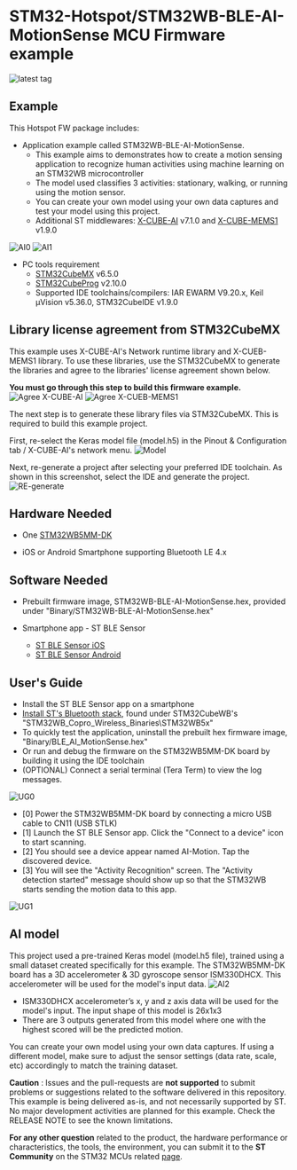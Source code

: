 # STM32-Hotspot/STM32WB-BLE-AI-MotionSense MCU Firmware example

![latest tag](https://img.shields.io/github/v/tag/STMicroelectronics/STM32CubeWB.svg?color=brightgreen)

## Example
This Hotspot FW package includes:
* Application example called STM32WB-BLE-AI-MotionSense.     
   * This example aims to demonstrates how to create a motion sensing application to recognize human activities using machine learning on an STM32WB microcontroller
   * The model used classifies 3 activities: stationary, walking, or running using the motion sensor.
   * You can create your own model using your own data captures and test your model using this project.
   * Additional ST middlewares: [X-CUBE-AI](https://www.st.com/en/embedded-software/x-cube-ai.html) v7.1.0 and [X-CUBE-MEMS1](https://www.st.com/en/embedded-software/x-cube-mems1.html) v1.9.0

![AI0](Utilities/Media/Images/User_Guide/AI0.png)
![AI1](Utilities/Media/Images/User_Guide/AI1.gif)

* PC tools requirement
   * [STM32CubeMX](https://www.st.com/en/development-tools/stm32cubemx.html) v6.5.0
   * [STM32CubeProg](https://www.st.com/en/development-tools/stm32cubeprog.html) v2.10.0
   * Supported IDE toolchains/compilers: IAR EWARM V9.20.x, Keil µVision v5.36.0, STM32CubeIDE v1.9.0

## Library license agreement from STM32CubeMX
This example uses X-CUBE-AI's Network runtime library and X-CUEB-MEMS1 library.
To use these libraries, use the STM32CubeMX to generate the libraries and agree to the libraries' license agreement shown below.

**You must go through this step to build this firmware example.**
![Agree X-CUBE-AI](Utilities/Media/Images/User_Guide/AI-Lic.gif)
![Agree X-CUEB-MEMS1](Utilities/Media/Images/User_Guide/MEMS1-Lic.gif)

The next step is to generate these library files via STM32CubeMX. This is required to build this example project.

First, re-select the Keras model file (model.h5) in the Pinout & Configuration tab / X-CUBE-AI's network menu.
![Model](Utilities/Media/Images/User_Guide/re-select.png)

Next, re-generate a project after selecting your preferred IDE toolchain. As shown in this screenshot, select the IDE and generate the project.
![RE-generate](Utilities/Media/Images/User_Guide/re-gen.png)


## Hardware Needed
* One [STM32WB5MM-DK](https://www.st.com/en/evaluation-tools/stm32wb5mm-dk.html)

* iOS or Android Smartphone supporting Bluetooth LE 4.x
  
## Software Needed
* Prebuilt firmware image, STM32WB-BLE-AI-MotionSense.hex, provided under "Binary/STM32WB-BLE-AI-MotionSense.hex"

* Smartphone app - ST BLE Sensor
   * [ST BLE Sensor iOS](https://apps.apple.com/us/app/st-ble-sensor/id993670214)
   * [ST BLE Sensor Android](https://play.google.com/store/apps/details?id=com.st.bluems&hl=en_US&gl=US)

## User's Guide
* Install the ST BLE Sensor app on a smartphone
* [Install ST's Bluetooth stack](https://youtu.be/wheGvdXsi4o), found under STM32CubeWB's "STM32WB_Copro_Wireless_Binaries\STM32WB5x"
* To quickly test the application, uninstall the prebuilt hex firmware image, "Binary/BLE_AI_MotionSense.hex"
* Or run and debug the firmware on the STM32WB5MM-DK board by building it using the IDE toolchain
* (OPTIONAL) Connect a serial terminal (Tera Term) to view the log messages.

![UG0](Utilities/Media/Images/User_Guide/UG0.jpg)

* [0] Power the STM32WB5MM-DK board by connecting a micro USB cable to CN11 (USB STLK)
* [1] Launch the ST BLE Sensor app. Click the "Connect to a device" icon to start scanning.
* [2] You should see a device appear named AI-Motion. Tap the discovered device.
* [3] You will see the "Activity Recognition" screen. The "Activity detection started" message should show up so that the STM32WB starts sending the motion data to this app.

![UG1](Utilities/Media/Images/User_Guide/UG1.jpg)

## AI model

This project used a pre-trained Keras model (model.h5 file), trained using a small dataset created specifically for this example.
The STM32WB5MM-DK board has a 3D accelerometer & 3D gyroscope sensor ISM330DHCX. This accelerometer will be used for the model's input data.
![AI2](Utilities/Media/Images/User_Guide/AI2.jpg)

* ISM330DHCX accelerometer’s x, y and z axis data will be used for the model's input. The input shape of this model is 26x1x3
* There are 3 outputs generated from this model where one with the highest scored will be the predicted motion.

You can create your own model using your own data captures. If using a different model, make sure to adjust the  sensor settings (data rate, scale, etc) accordingly to match the training dataset.


**Caution** : Issues and the pull-requests are **not supported** to submit problems or suggestions related to the software delivered in this repository. This example is being delivered as-is, and not necessarily supported by ST. No major development activities are planned for this example. Check the RELEASE NOTE to see the known limitations.

**For any other question** related to the product, the hardware performance or characteristics, the tools, the environment, you can submit it to the **ST Community** on the STM32 MCUs related [page](https://community.st.com/s/topic/0TO0X000000BSqSWAW/stm32-mcus).
